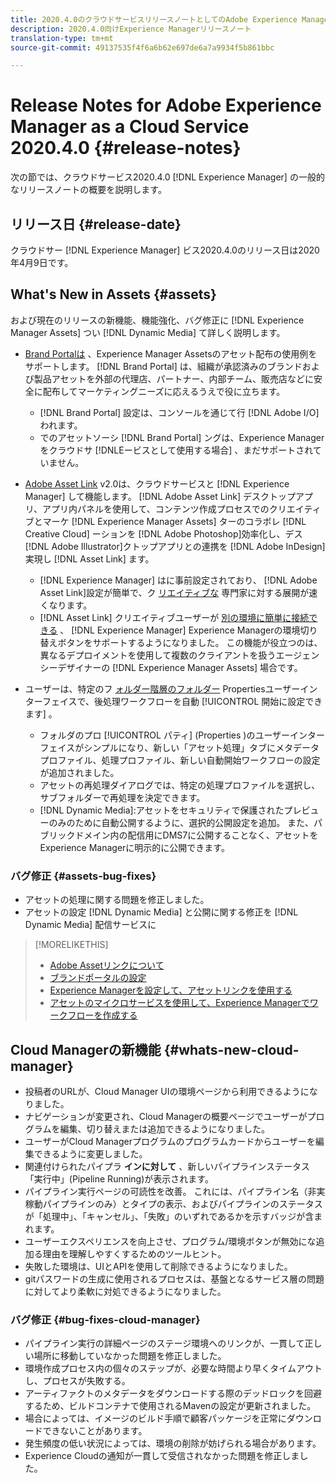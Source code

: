 ```yaml
---
title: 2020.4.0のクラウドサービスリリースノートとしてのAdobe Experience Manager
description: 2020.4.0向けExperience Managerリリースノート
translation-type: tm+mt
source-git-commit: 49137535f4f6a6b62e697de6a7a9934f5b861bbc

---
```



# Release Notes for Adobe Experience Manager as a Cloud Service 2020.4.0 {#release-notes}

次の節では、クラウドサービス2020.4.0 [!DNL Experience Manager] の一般的なリリースノートの概要を説明します。

## リリース日 {#release-date}

クラウドサー [!DNL Experience Manager] ビス2020.4.0のリリース日は2020年4月9日です。

## What&#39;s New in Assets {#assets}

および現在のリリースの新機能、機能強化、バグ修正に [!DNL Experience Manager Assets] つい [!DNL Dynamic Media] て詳しく説明します。

* [Brand Portalは](https://docs.adobe.com/content/help/en/experience-manager-brand-portal/using/home.html) 、Experience Manager Assetsのアセット配布の使用例をサポートします。 [!DNL Brand Portal] は、組織が承認済みのブランドおよび製品アセットを外部の代理店、パートナー、内部チーム、販売店などに安全に配布してマーケティングニーズに応えるうえで役に立ちます。
   * [!DNL Brand Portal] 設定は、コンソールを通じて行 [!DNL Adobe I/O] われます。
   * でのアセットソーシ [!DNL Brand Portal] ングは、Experience Managerをクラウドサ [!DNLEービスとして使用する場合] 、まだサポートされていません。

* [Adobe Asset Link](https://helpx.adobe.com/jp/enterprise/using/adobe-asset-link.html) v2.0は、クラウドサービスと [!DNL Experience Manager] して機能します。 [!DNL Adobe Asset Link] デスクトップアプリ、アプリ内パネルを使用して、コンテンツ作成プロセスでのクリエイティブとマーケ [!DNL Experience Manager Assets] ターのコラボレ [!DNL Creative Cloud] ーションを [!DNL Adobe Photoshop]効率化し、デス [!DNL Adobe Illustrator]クトップアプリとの連携を [!DNL Adobe InDesign] 実現し [!DNL Asset Link] ます。
   * [!DNL Experience Manager] はに事前設定されており、 [!DNL Adobe Asset Link]設定が簡単で、ク [リエイティブな](https://helpx.adobe.com/enterprise/using/configure-aem-assets-for-asset-link.html) 専門家に対する展開が速くなります。
   * [!DNL Asset Link] クリエイティブユーザーが [別の環境に簡単に接続できる](https://helpx.adobe.com/jp/enterprise/using/manage-assets-using-adobe-asset-link.html#UseAdobeAssetLink) 、 [!DNL Experience Manager] Experience Managerの環境切り替えボタンをサポートするようになりました。 この機能が役立つのは、異なるデプロイメントを使用して複数のクライアントを扱うエージェンシーデザイナーの [!DNL Experience Manager Assets] 場合です。

* ユーザーは、特定のフ [ォルダー階層のフォルダー](/help/assets/asset-microservices-configure-and-use.md#post-processing-workflows) Propertiesユーザーインターフェイスで、後処理ワークフローを自動 [!UICONTROL 開始に設定できます] 。
   * フォルダのプロ [!UICONTROL パティ] (Properties  )のユーザーインターフェイスがシンプルになり、新しい「アセット処理」タブにメタデータプロファイル、処理プロファイル、新しい自動開始ワークフローの設定が追加されました。
   * アセットの再処理ダイアログでは、特定の処理プロファイルを選択し、サブフォルダーで再処理を決定できます。
   * [!DNL Dynamic Media]:アセットをセキュリティで保護されたプレビューのみのために自動公開するように、選択的公開設定を追加。 また、パブリックドメイン内の配信用にDMS7に公開することなく、アセットをExperience Managerに明示的に公開できます。

### バグ修正 {#assets-bug-fixes}

* アセットの処理に関する問題を修正しました。
* アセットの設定 [!DNL Dynamic Media] と公開に関する修正を [!DNL Dynamic Media] 配信サービスに

>[!MORELIKETHIS]
>
>* [Adobe Assetリンクについて](https://www.adobe.com/jp/creativecloud/business/enterprise/adobe-asset-link.html)
>* [ブランドポータルの設定](https://docs.adobe.com/content/help/en/experience-manager-brand-portal/using/publish/configure-aem-assets-with-brand-portal.html)
>* [Experience Managerを設定して、アセットリンクを使用する](https://helpx.adobe.com/enterprise/using/configure-aem-assets-for-asset-link.html)
>* [アセットのマイクロサービスを使用して、Experience Managerでワークフローを作成する](https://docs.adobe.com/content/help/en/experience-manager-cloud-service/assets/manage/asset-microservices-configure-and-use.html#post-processing-workflows)


## Cloud Managerの新機能 {#whats-new-cloud-manager}

* 投稿者のURLが、Cloud Manager UIの環境ページから利用できるようになりました。
* ナビゲーションが変更され、Cloud Managerの概要ページでユーザーがプログラムを編集、切り替えまたは追加できるようになりました。
* ユーザーがCloud Managerプログラムのプログラムカードからユーザーを編集できるように変更しました。
* 関連付けられたパイプラ **インに対して** 、新しいパイプラインステータス「実行中」(Pipeline Running)が表示されます。
* パイプライン実行ページの可読性を改善。 これには、パイプライン名（非実稼動パイプラインのみ）とタイプの表示、およびパイプラインのステータスが「処理中」、「キャンセル」、「失敗」のいずれであるかを示すバッジが含まれます。
* ユーザーエクスペリエンスを向上させ、プログラム/環境ボタンが無効にな追加る理由を理解しやすくするためのツールヒント。
* 失敗した環境は、UIとAPIを使用して削除できるようになりました。
* gitパスワードの生成に使用されるプロセスは、基盤となるサービス層の問題に対してより柔軟に対処できるようになりました。

### バグ修正 {#bug-fixes-cloud-manager}

* パイプライン実行の詳細ページのステージ環境へのリンクが、一貫して正しい場所に移動していなかった問題を修正しました。
* 環境作成プロセス内の個々のステップが、必要な時間より早くタイムアウトし、プロセスが失敗する。
* アーティファクトのメタデータをダウンロードする際のデッドロックを回避するため、ビルドコンテナで使用されるMavenの設定が更新されました。
* 場合によっては、イメージのビルド手順で顧客パッケージを正常にダウンロードできないことがあります。
* 発生頻度の低い状況によっては、環境の削除が妨げられる場合があります。
* Experience Cloudの通知が一貫して受信されなかった問題を修正しました。
